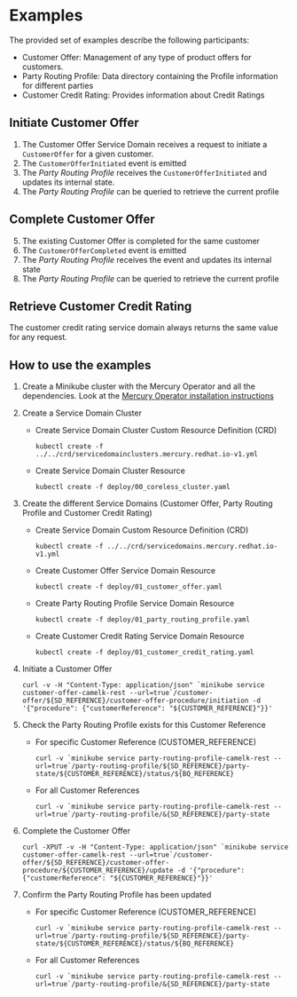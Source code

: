 # Examples

The provided set of examples describe the following participants:

* Customer Offer: Management of any type of product offers for customers.
* Party Routing Profile: Data directory containing the Profile information for different parties
* Customer Credit Rating: Provides information about Credit Ratings

## Initiate Customer Offer

1. The Customer Offer Service Domain receives a request to initiate a `CustomerOffer` for a given
customer.
2. The `CustomerOfferInitiated` event is emitted
3. The _Party Routing Profile_ receives the `CustomerOfferInitiated` and updates its internal state.
4. The _Party Routing Profile_ can be queried to retrieve the current profile

## Complete Customer Offer

5. The existing Customer Offer is completed for the same customer
6. The `CustomerOfferCompleted` event is emitted
7. The _Party Routing Profile_ receives the event and updates its internal state
8. The _Party Routing Profile_ can be queried to retrieve the current profile

## Retrieve Customer Credit Rating

The customer credit rating service domain always returns the same value for any request.

## How to use the examples

1. Create a Minikube cluster with the Mercury Operator and all the dependencies. 
Look at the [Mercury Operator installation instructions](../../mercury-operator/README.md)
2. Create a Service Domain Cluster

    * Create Service Domain Cluster Custom Resource Definition (CRD)

      `kubectl create -f ../../crd/servicedomainclusters.mercury.redhat.io-v1.yml`

    * Create Service Domain Cluster Resource
   
      `kubectl create -f deploy/00_coreless_cluster.yaml`

3. Create the different Service Domains (Customer Offer, Party Routing Profile and Customer
Credit Rating)

   * Create Service Domain Custom Resource Definition (CRD)
   
     `kubectl create -f ../../crd/servicedomains.mercury.redhat.io-v1.yml`

   * Create Customer Offer Service Domain Resource
   
     `kubectl create -f deploy/01_customer_offer.yaml`
   
   * Create Party Routing Profile Service Domain Resource
   
     `kubectl create -f deploy/01_party_routing_profile.yaml`
   
   * Create Customer Credit Rating Service Domain Resource
   
     `kubectl create -f deploy/01_customer_credit_rating.yaml`


4. Initiate a Customer Offer
   
    ``curl -v -H "Content-Type: application/json" `minikube service customer-offer-camelk-rest --url=true`/customer-offer/${SD_REFERENCE}/customer-offer-procedure/initiation -d '{"procedure": {"customerReference": "${CUSTOMER_REFERENCE}"}}'``

5. Check the Party Routing Profile exists for this Customer Reference

    * For specific Customer Reference (CUSTOMER_REFERENCE)
   
      ``curl -v `minikube service party-routing-profile-camelk-rest --url=true`/party-routing-profile/${SD_REFERENCE}/party-state/${CUSTOMER_REFERENCE}/status/${BQ_REFERENCE}``
   
    * For all Customer References
   
      ``curl -v `minikube service party-routing-profile-camelk-rest --url=true`/party-routing-profile/&{SD_REFERENCE}/party-state``    
    
6. Complete the Customer Offer

   ``curl -XPUT -v -H "Content-Type: application/json" `minikube service customer-offer-camelk-rest --url=true`/customer-offer/${SD_REFERENCE}/customer-offer-procedure/${CUSTOMER_REFERENCE}/update -d '{"procedure": {"customerReference": "${CUSTOMER_REFERENCE}"}}'``

7. Confirm the Party Routing Profile has been updated

    * For specific Customer Reference (CUSTOMER_REFERENCE)

      ``curl -v `minikube service party-routing-profile-camelk-rest --url=true`/party-routing-profile/${SD_REFERENCE}/party-state/${CUSTOMER_REFERENCE}/status/${BQ_REFERENCE}``

    * For all Customer References

      ``curl -v `minikube service party-routing-profile-camelk-rest --url=true`/party-routing-profile/&{SD_REFERENCE}/party-state``    
    